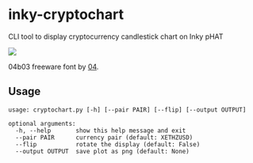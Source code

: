 # inky-cryptochart

CLI tool to display cryptocurrency candlestick chart on Inky pHAT

![](http://redcorner.io/images/inky-cryptochart.jpg)

04b03 freeware font by [04](http://www.04.jp.org/).

## Usage

```
usage: cryptochart.py [-h] [--pair PAIR] [--flip] [--output OUTPUT]

optional arguments:
  -h, --help       show this help message and exit
  --pair PAIR      currency pair (default: XETHZUSD)
  --flip           rotate the display (default: False)
  --output OUTPUT  save plot as png (default: None)
```
